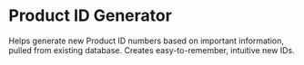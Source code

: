 # Product ID Generator

Helps generate new Product ID numbers based on important information, pulled from existing database.
Creates easy-to-remember, intuitive new IDs.

 